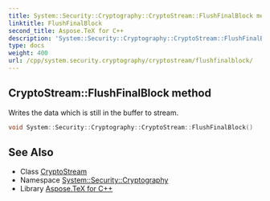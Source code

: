 ```yaml
---
title: System::Security::Cryptography::CryptoStream::FlushFinalBlock method
linktitle: FlushFinalBlock
second_title: Aspose.TeX for C++
description: 'System::Security::Cryptography::CryptoStream::FlushFinalBlock method. Writes the data which is still in the buffer to stream in C++.'
type: docs
weight: 400
url: /cpp/system.security.cryptography/cryptostream/flushfinalblock/
---
```

## CryptoStream::FlushFinalBlock method


Writes the data which is still in the buffer to stream.

```cpp
void System::Security::Cryptography::CryptoStream::FlushFinalBlock()
```

## See Also

* Class [CryptoStream](../)
* Namespace [System::Security::Cryptography](../../)
* Library [Aspose.TeX for C++](../../../)
